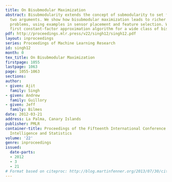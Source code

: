 ```yaml
---
title: On Bisubmodular Maximization
abstract: Bisubmodularity extends the concept of submodularity to set functions with
  two arguments. We show how bisubmodular maximization leads to richer value-of-information
  problems, using examples in sensor placement and feature selection. We present the
  first constant-factor approximation algorithm for a wide class of bisubmodular maximizations.
pdf: http://proceedings.mlr.press/v22/singh12/singh12.pdf
layout: inproceedings
series: Proceedings of Machine Learning Research
id: singh12
month: 0
tex_title: On Bisubmodular Maximization
firstpage: 1055
lastpage: 1063
page: 1055-1063
sections: 
author:
- given: Ajit
  family: Singh
- given: Andrew
  family: Guillory
- given: Jeff
  family: Bilmes
date: 2012-03-21
address: La Palma, Canary Islands
publisher: PMLR
container-title: Proceedings of the Fifteenth International Conference on Artificial
  Intelligence and Statistics
volume: '22'
genre: inproceedings
issued:
  date-parts:
  - 2012
  - 3
  - 21
# Format based on citeproc: http://blog.martinfenner.org/2013/07/30/citeproc-yaml-for-bibliographies/
---
```

